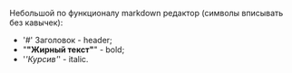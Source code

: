 Небольшой по функционалу markdown редактор (символы вписывать без кавычек):
- '#' Заголовок - header;
- "**"Жирный текст"**" - bold; 
- '*'Курсив'*' - italic.
